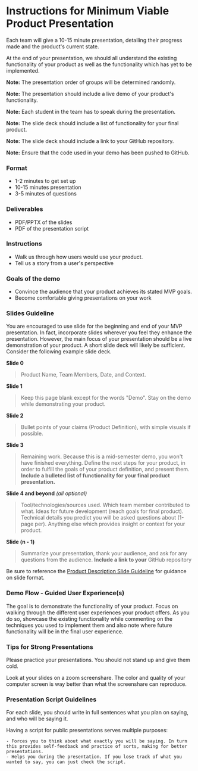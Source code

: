 # Instructions for Minimum Viable Product Presentation

Each team will give a 10-15 minute presentation, detailing their progress made and the product's current state.

At the end of your presentation, we should all understand the existing functionality of your product as well as the functionality which has yet to be implemented.

**Note:** The presentation order of groups will be determined randomly.

**Note:** The presentation should include a live demo of your product's functionality.

**Note:** Each student in the team has to speak during the presentation.

**Note:** The slide deck should include a list of functionality for your final product.

**Note:** The slide deck should include a link to your GitHub repository.

**Note:** Ensure that the code used in your demo has been pushed to GitHub.


### Format

  - 1-2 minutes to get set up
  - 10-15 minutes presentation
  - 3-5 minutes of questions


### Deliverables

  - PDF/PPTX of the slides
  - PDF of the presentation script


### Instructions

  - Walk us through how users would use your product.
  - Tell us a story from a user's perspective


### Goals of the demo

  - Convince the audience that your product achieves its stated MVP goals. 
  - Become comfortable giving presentations on your work


### Slides Guideline

You are encouraged to use slide for the beginning and end of your MVP presentation.
In fact, incorporate slides wherever you feel they enhance the presentation.
However, the main focus of your presentation should be a live demonstration of your product.
A short slide deck will likely be sufficient.
Consider the following example slide deck.

**Slide 0**
> Product Name, Team Members, Date, and Context.

**Slide 1**
> Keep this page blank except for the words "Demo".
> Stay on the demo while demonstrating your product.

**Slide 2**
> Bullet points of your claims (Product Definition), with simple visuals if possible.

**Slide 3**
> Remaining work.
> Because this is a mid-semester demo, you won't have finished everything.
> Define the next steps for your product, in order to fulfill the goals of your product definition, and present them.
> **Include a bulleted list of functionality for your final product presentation.**

**Slide 4 and beyond** *(all optional)*
> Tool/technologies/sources used.
> Which team member contributed to what.
> Ideas for future development (reach goals for final product).
> Technical details you predict you will be asked questions about (1-page per).
> Anything else which provides insight or context for your product.

**Slide (n - 1)**
> Summarize your presentation, thank your audience, and ask for any questions from the audience. 
> **Include a link to your** GitHub repository

Be sure to reference the [Product Description Slide Guideline][slides] for guidance on slide format.

[slides]: https://github.com/recursion-ninja/CSCI-499-2021-Fall/blob/master/assignments/Product-Description-Presentation.md#slides-guideline


### Demo Flow - Guided User Experience(s)

The goal is to demonstrate the functionality of your product.
Focus on walking through the different user experiences your product offers.
As you do so, showcase the existing functionality while commenting on the techniques you used to implement them and also note where future functionality will be in the final user experience.


### Tips for Strong Presentations

Please practice your presentations. You should not stand up and give them cold.

Look at your slides on a zoom screenshare. The color and quality of your computer screen is way better than what the screenshare can reproduce.


### Presentation Script Guidelines

For each slide, you should write in full sentences what you plan on saying, and who will be saying it.

Having a script for public presentations serves multiple purposes:

    - Forces you to think about what exactly you will be saying. In turn this provides self-feedback and practice of sorts, making for better presentations.
    - Helps you during the presentation. If you lose track of what you wanted to say, you can just check the script.
